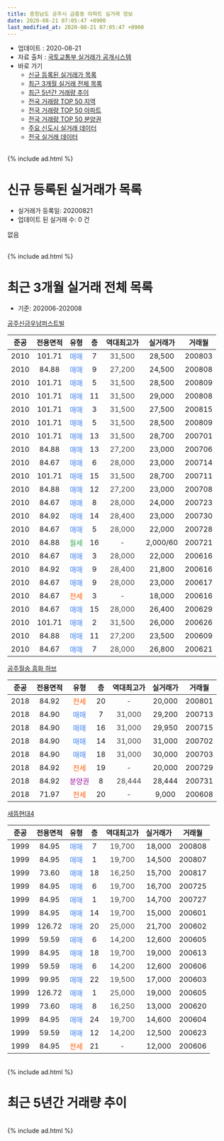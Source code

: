 ```yaml
---
title: 충청남도 공주시 금흥동 아파트 실거래 정보
date: 2020-08-21 07:05:47 +0900
last_modified_at: 2020-08-21 07:05:47 +0900
---
```


* 업데이트 : 2020-08-21
* 자료 출처 : [국토교통부 실거래가 공개시스템](http://rt.molit.go.kr)
* 바로 가기
    * [신규 등록된 실거래가 목록](#신규-등록된-실거래가-목록)
    * [최근 3개월 실거래 전체 목록](#최근-3개월-실거래-전체-목록)
    * [최근 5년간 거래량 추이](#최근-5년간-거래량-추이)
    * [전국 거래량 TOP 50 지역](https://inasie.github.io/apt-trade-info/최근-3개월-전국에서-가장-거래가-많이-발생한-지역)
    * [전국 거래량 TOP 50 아파트](https://inasie.github.io/apt-trade-info/최근-3개월-전국에서-가장-거래가-많이-발생한-아파트)
    * [전국 거래량 TOP 50 분양권](https://inasie.github.io/apt-trade-info/최근-3개월-전국에서-가장-거래가-많이-발생한-분양권)
    * [주요 신도시 실거래 데이터](https://inasie.github.io/apt-trade-info/주요-신도시)
    * [전국 실거래 데이터](https://inasie.github.io/apt-trade-info/전국)
<br>
{% include ad.html %}
<br>

# 신규 등록된 실거래가 목록
* 실거래가 등록일: 20200821
* 업데이트 된 실거래 수: 0 건

없음

<br>
{% include ad.html %}
<br>

# 최근 3개월 실거래 전체 목록
* 기준: 202006-202008


[공주신금우남퍼스트빌](https://search.naver.com/search.naver?query=%EC%B6%A9%EC%B2%AD%EB%82%A8%EB%8F%84+%EA%B3%B5%EC%A3%BC%EC%8B%9C+%EA%B8%88%ED%9D%A5%EB%8F%99+%EA%B3%B5%EC%A3%BC%EC%8B%A0%EA%B8%88%EC%9A%B0%EB%82%A8%ED%8D%BC%EC%8A%A4%ED%8A%B8%EB%B9%8C)

|준공|전용면적|유형|층|역대최고가|실거래가|거래월|
|:---:|:---:|:---:|:---:|:---:|:---:|:---:|
|2010|101.71|<span style="color:#4285f3">매매</span>|7|<span style="color:#444444">31,500</span>|28,500|200803|
|2010|84.88|<span style="color:#4285f3">매매</span>|9|<span style="color:#444444">27,200</span>|24,500|200808|
|2010|101.71|<span style="color:#4285f3">매매</span>|5|<span style="color:#444444">31,500</span>|28,500|200809|
|2010|101.71|<span style="color:#4285f3">매매</span>|11|<span style="color:#444444">31,500</span>|29,000|200808|
|2010|101.71|<span style="color:#4285f3">매매</span>|3|<span style="color:#444444">31,500</span>|27,500|200815|
|2010|101.71|<span style="color:#4285f3">매매</span>|5|<span style="color:#444444">31,500</span>|28,500|200809|
|2010|101.71|<span style="color:#4285f3">매매</span>|13|<span style="color:#444444">31,500</span>|28,700|200701|
|2010|84.88|<span style="color:#4285f3">매매</span>|13|<span style="color:#444444">27,200</span>|23,000|200706|
|2010|84.67|<span style="color:#4285f3">매매</span>|6|<span style="color:#444444">28,000</span>|23,000|200714|
|2010|101.71|<span style="color:#4285f3">매매</span>|15|<span style="color:#444444">31,500</span>|28,700|200711|
|2010|84.88|<span style="color:#4285f3">매매</span>|12|<span style="color:#444444">27,200</span>|23,000|200708|
|2010|84.67|<span style="color:#4285f3">매매</span>|8|<span style="color:#444444">28,000</span>|24,000|200723|
|2010|84.92|<span style="color:#4285f3">매매</span>|14|<span style="color:#444444">28,400</span>|23,000|200730|
|2010|84.67|<span style="color:#4285f3">매매</span>|5|<span style="color:#444444">28,000</span>|22,000|200728|
|2010|84.88|<span style="color:#34a853">월세</span>|16|<span style="color:#444444">-</span>|2,000/60|200721|
|2010|84.67|<span style="color:#4285f3">매매</span>|3|<span style="color:#444444">28,000</span>|22,000|200616|
|2010|84.92|<span style="color:#4285f3">매매</span>|9|<span style="color:#444444">28,400</span>|21,800|200616|
|2010|84.67|<span style="color:#4285f3">매매</span>|9|<span style="color:#444444">28,000</span>|23,000|200617|
|2010|84.67|<span style="color:#ff5a00">전세</span>|3|<span style="color:#444444">-</span>|18,000|200616|
|2010|84.67|<span style="color:#4285f3">매매</span>|15|<span style="color:#444444">28,000</span>|26,400|200629|
|2010|101.71|<span style="color:#4285f3">매매</span>|2|<span style="color:#444444">31,500</span>|26,000|200626|
|2010|84.88|<span style="color:#4285f3">매매</span>|11|<span style="color:#444444">27,200</span>|23,500|200609|
|2010|84.67|<span style="color:#4285f3">매매</span>|7|<span style="color:#444444">28,000</span>|26,800|200621|

[공주월송 흥화 하브](https://search.naver.com/search.naver?query=%EC%B6%A9%EC%B2%AD%EB%82%A8%EB%8F%84+%EA%B3%B5%EC%A3%BC%EC%8B%9C+%EA%B8%88%ED%9D%A5%EB%8F%99+%EA%B3%B5%EC%A3%BC%EC%9B%94%EC%86%A1+%ED%9D%A5%ED%99%94+%ED%95%98%EB%B8%8C)

|준공|전용면적|유형|층|역대최고가|실거래가|거래월|
|:---:|:---:|:---:|:---:|:---:|:---:|:---:|
|2018|84.92|<span style="color:#ff5a00">전세</span>|20|<span style="color:#444444">-</span>|20,000|200801|
|2018|84.90|<span style="color:#4285f3">매매</span>|7|<span style="color:#444444">31,000</span>|29,200|200713|
|2018|84.90|<span style="color:#4285f3">매매</span>|16|<span style="color:#444444">31,000</span>|29,950|200715|
|2018|84.90|<span style="color:#4285f3">매매</span>|14|<span style="color:#444444">31,000</span>|31,000|200702|
|2018|84.90|<span style="color:#4285f3">매매</span>|18|<span style="color:#444444">31,000</span>|30,000|200703|
|2018|84.92|<span style="color:#ff5a00">전세</span>|19|<span style="color:#444444">-</span>|20,000|200729|
|2018|84.92|<span style="color:#9C11A5">분양권</span>|8|<span style="color:#444444">28,444</span>|28,444|200731|
|2018|71.97|<span style="color:#ff5a00">전세</span>|20|<span style="color:#444444">-</span>|9,000|200608|

[새뜸현대4](https://search.naver.com/search.naver?query=%EC%B6%A9%EC%B2%AD%EB%82%A8%EB%8F%84+%EA%B3%B5%EC%A3%BC%EC%8B%9C+%EA%B8%88%ED%9D%A5%EB%8F%99+%EC%83%88%EB%9C%B8%ED%98%84%EB%8C%804)

|준공|전용면적|유형|층|역대최고가|실거래가|거래월|
|:---:|:---:|:---:|:---:|:---:|:---:|:---:|
|1999|84.95|<span style="color:#4285f3">매매</span>|7|<span style="color:#444444">19,700</span>|18,000|200808|
|1999|84.95|<span style="color:#4285f3">매매</span>|1|<span style="color:#444444">19,700</span>|14,500|200807|
|1999|73.60|<span style="color:#4285f3">매매</span>|18|<span style="color:#444444">16,250</span>|15,700|200817|
|1999|84.95|<span style="color:#4285f3">매매</span>|6|<span style="color:#444444">19,700</span>|16,700|200725|
|1999|84.95|<span style="color:#4285f3">매매</span>|1|<span style="color:#444444">19,700</span>|14,700|200727|
|1999|84.95|<span style="color:#4285f3">매매</span>|14|<span style="color:#444444">19,700</span>|15,000|200601|
|1999|126.72|<span style="color:#4285f3">매매</span>|20|<span style="color:#444444">25,000</span>|21,700|200602|
|1999|59.59|<span style="color:#4285f3">매매</span>|6|<span style="color:#444444">14,200</span>|12,600|200605|
|1999|84.95|<span style="color:#4285f3">매매</span>|18|<span style="color:#444444">19,700</span>|19,000|200613|
|1999|59.59|<span style="color:#4285f3">매매</span>|6|<span style="color:#444444">14,200</span>|12,600|200606|
|1999|99.95|<span style="color:#4285f3">매매</span>|22|<span style="color:#444444">19,500</span>|17,000|200603|
|1999|126.72|<span style="color:#4285f3">매매</span>|1|<span style="color:#444444">25,000</span>|19,000|200605|
|1999|73.60|<span style="color:#4285f3">매매</span>|8|<span style="color:#444444">16,250</span>|13,000|200620|
|1999|84.95|<span style="color:#4285f3">매매</span>|24|<span style="color:#444444">19,700</span>|14,600|200604|
|1999|59.59|<span style="color:#4285f3">매매</span>|12|<span style="color:#444444">14,200</span>|12,500|200623|
|1999|84.95|<span style="color:#ff5a00">전세</span>|21|<span style="color:#444444">-</span>|12,000|200606|


<br>
{% include ad.html %}
<br>

# 최근 5년간 거래량 추이


<div style="width:100%;">
    <canvas id="deal_progress" height="200"></canvas>
</div>

<script>
new Chart(document.getElementById("deal_progress"), {
    type: 'line',
    data: {
        labels: ['201508','201509','201510','201511','201512','201601','201602','201603','201604','201605','201606','201607','201608','201609','201610','201611','201612','201701','201702','201703','201704','201705','201706','201707','201708','201709','201710','201711','201712','201801','201802','201803','201804','201805','201806','201807','201808','201809','201810','201811','201812','201901','201902','201903','201904','201905','201906','201907','201908','201909','201910','201911','201912','202001','202002','202003','202004','202005','202006','202007','202008'],
        datasets: [{
            label: '매매',
            pointRadius: 1,
            data: [4, 5, 5, 26, 4, 6, 10, 6, 6, 4, 7, 5, 7, 9, 16, 8, 6, 3, 4, 10, 6, 3, 3, 3, 8, 5, 6, 3, 9, 5, 9, 4, 6, 7, 3, 7, 11, 10, 10, 5, 6, 8, 6, 7, 2, 3, 1, 1, 2, 2, 6, 4, 8, 12, 11, 4, 6, 11, 17, 15, 9],
            borderColor: "rgba(255, 201, 14, 1)",
            backgroundColor: "rgba(255, 201, 14, 0.5)",
            fill: false,
            lineTension: 0
        },{
            label: '전월세',
            pointRadius: 1,
            data: [5, 2, 2, 2, 10, 3, 7, 3, 2, 2, 0, 1, 0, 2, 2, 2, 4, 0, 0, 4, 5, 5, 2, 3, 4, 7, 1, 2, 3, 7, 2, 1, 2, 6, 1, 6, 8, 5, 8, 7, 8, 13, 21, 8, 13, 15, 14, 18, 9, 13, 27, 21, 28, 3, 3, 6, 2, 1, 3, 2, 1],
            borderColor: "rgba(0, 141, 185, 1)",
            backgroundColor: "rgba(0, 141, 185, 0.5)",
            fill: false,
            lineTension: 0
        }
        ]
    },
    options: {
        responsive: true,
        title: {
            display: false
        },
        tooltips: {
            mode: 'index',
            intersect: false
        },
        hover: {
            mode: 'nearest',
            intersect: true
        },
        scales: {
            xAxes: [{
                display: true,
                scaleLabel: {
                    display: true,
                    labelString: '년/월'
                }
            }],
            yAxes: [{
                display: true,
                ticks: {
                    suggestedMin: 0,
                },
                scaleLabel: {
                    display: true,
                    labelString: '실거래 수'
                }
            }]
        }
    }
});

</script>


<br>
{% include ad.html %}
<br>

